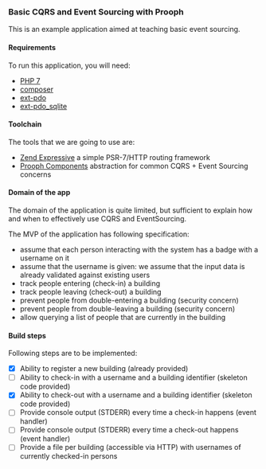 ### Basic CQRS and Event Sourcing with Prooph

This is an example application aimed at teaching basic event sourcing.

#### Requirements

To run this application, you will need:

 * [PHP 7](https://secure.php.net/downloads.php)
 * [composer](https://getcomposer.org/)
 * [ext-pdo](http://php.net/manual/en/book.pdo.php)
 * [ext-pdo_sqlite](http://php.net/manual/en/ref.pdo-sqlite.php)

#### Toolchain

The tools that we are going to use are:

 * [Zend Expressive](https://github.com/zendframework/zend-expressive) a simple PSR-7/HTTP routing framework
 * [Prooph Components](https://github.com/prooph/) abstraction for common CQRS + Event Sourcing concerns

#### Domain of the app

The domain of the application is quite limited, but sufficient to explain how and when to effectively use
CQRS and EventSourcing.

The MVP of the application has following specification:

 * assume that each person interacting with the system has a badge with a username on it
 * assume that the username is given: we assume that the input data is already validated against existing users
 * track people entering (check-in) a building
 * track people leaving (check-out) a building
 * prevent people from double-entering a building (security concern)
 * prevent people from double-leaving a building (security concern)
 * allow querying a list of people that are currently in the building

#### Build steps

Following steps are to be implemented:

- [x] Ability to register a new building (already provided)
- [ ] Ability to check-in with a username and a building identifier (skeleton code provided)
- [x] Ability to check-out with a username and a building identifier (skeleton code provided)
- [ ] Provide console output (STDERR) every time a check-in happens (event handler)
- [ ] Provide console output (STDERR) every time a check-out happens (event handler)
- [ ] Provide a file per building (accessible via HTTP) with usernames of currently checked-in persons
